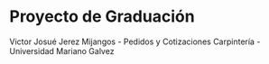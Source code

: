 # Proyecto de Graduación
Victor Josué Jerez Mijangos - Pedidos y Cotizaciones Carpintería - Universidad Mariano Galvez
